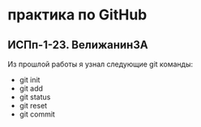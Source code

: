 # практика по GitHub
## ИСПп-1-23. ВелижанинЗА
Из прошлой работы я узнал следующие git
команды:
* git init
* git add 
* git status 
* git reset 
* git commit 

